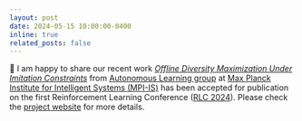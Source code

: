 ```yaml
---
layout: post
date: 2024-05-15 10:00:00-0400
inline: true
related_posts: false
---
```


📑 I am happy to share our recent work [*Offline Diversity Maximization
Under Imitation Constraints*](https://sites.google.com/view/diversity-via-duality/) from [Autonomous Learning group](https://al.is.mpg.de/) at [Max Planck Institute for Intelligent Systems (MPI-IS)](https://is.mpg.de/) has been accepted for publication on the first Reinforcement Learning Conference ([RLC 2024](https://rl-conference.cc/)). Please check the [project website](https://tinyurl.com/diversity-via-duality) for more details.